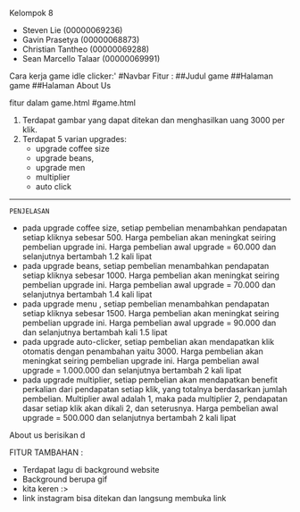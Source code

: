Kelompok 8
- Steven Lie (00000069236)
- Gavin Prasetya (00000068873)
- Christian Tantheo (00000069288)
- Sean Marcello Talaar (00000069991)

Cara kerja game idle clicker:'
#Navbar
Fitur :
##Judul game
##Halaman game
##Halaman About Us

fitur dalam game.html
#game.html

1. Terdapat gambar yang dapat ditekan dan menghasilkan uang 3000 per klik.
2. Terdapat  5 varian upgrades:
    + upgrade coffee size 
    + upgrade beans, 
    + upgrade men
    + multiplier 
    + auto click

 --------------------------------------------------
    PENJELASAN
   - pada upgrade coffee size, setiap pembelian menambahkan pendapatan setiap kliknya sebesar 500. Harga pembelian
   akan meningkat seiring pembelian upgrade ini. Harga pembelian awal upgrade = 60.000 dan selanjutnya bertambah 1.2 kali lipat
   - pada upgrade beans, setiap pembelian menambahkan pendapatan setiap kliknya sebesar 1000. Harga pembelian
   akan meningkat seiring pembelian upgrade ini. Harga pembelian awal upgrade = 70.000 dan selanjutnya bertambah 1.4 kali lipat
   - pada upgrade menu , setiap pembelian menambahkan pendapatan setiap kliknya sebesar 1500. Harga pembelian
   akan meningkat seiring pembelian upgrade ini. Harga pembelian awal upgrade = 90.000 dan dan selanjutnya bertambah kali 1.5 lipat
   - pada upgrade auto-clicker, setiap pembelian akan mendapatkan klik otomatis dengan penambahan yaitu 3000. Harga pembelian
   akan meningkat seiring pembelian upgrade ini. Harga pembelian awal upgrade = 1.000.000 dan selanjutnya bertambah 2 kali lipat
   - pada upgrade multiplier, setiap pembelian akan mendapatkan benefit perkalian dari pendapatan setiap klik, yang totalnya
   berdasarkan jumlah pembelian. Multiplier awal adalah 1, maka pada multiplier 2, pendapatan dasar setiap klik akan dikali 2, dan seterusnya.
   Harga pembelian awal upgrade = 500.000 dan selanjutnya bertambah 2 kali lipat

   About us berisikan d

   FITUR TAMBAHAN :
   - Terdapat lagu di background website
   - Background berupa gif
   - kita keren :>
   - link instagram bisa ditekan dan langsung membuka link
   

